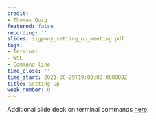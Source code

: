 ```yaml
---
credit:
- Thomas Quig
featured: false
recording: ''
slides: sigpwny_setting_up_meeting.pdf
tags:
- Terminal
- WSL
- Command line
time_close: ''
time_start: 2021-08-29T19:00:00.000000Z
title: Setting Up
week_number: 0
---
```


Additional slide deck on terminal commands [here](./important_terminal_commands.pdf).
